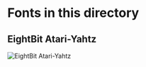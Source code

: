# Fonts in this directory

## EightBit Atari-Yahtz
![EightBit Atari-Yahtz](https://github.com/ChoccyHobNob/EightBit-Atari-Fonts/raw/master/Y/EightBit%20Atari-Yahtzee-sample.png)

